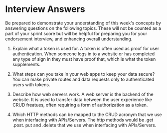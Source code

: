 # Interview Answers

Be prepared to demonstrate your understanding of this week's concepts by answering questions on the following topics. These will not be counted as a part of your sprint score but will be helpful for preparing you for your endorsement interview, and enhancing overall understanding.

1. Explain what a token is used for.
   A token is often used as proof for user authentication. When someone logs in to a website or has completed any type of sign in they must have proof that, which is what the token supplements.

2. What steps can you take in your web apps to keep your data secure?
   You can make private routes and data requests only to authenticated users with tokens.

3. Describe how web servers work.
   A web server is the backend of the website. It is used to transfer data between the user experience like CRUD freatues, often requiring a form of authorization as a token.

4. Which HTTP methods can be mapped to the CRUD acronym that we use when interfacing with APIs/Servers.
   The http methods would be .get .post. put and .delete that we use when interfacing with APIs/Servers.
